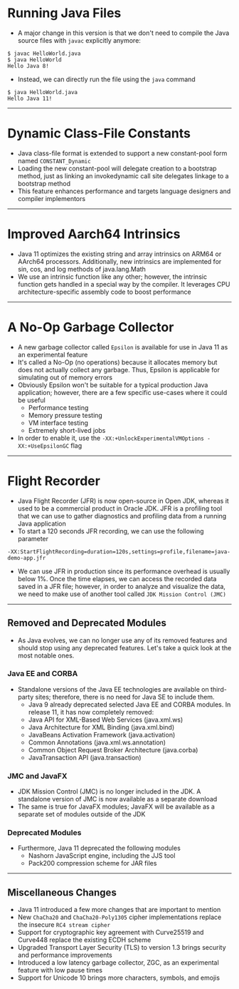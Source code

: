 # Running Java Files
* A major change in this version is that we don't need to compile the Java source files with `javac` explicitly anymore:
```
$ javac HelloWorld.java
$ java HelloWorld 
Hello Java 8!
```
* Instead, we can directly run the file using the `java` command
```
$ java HelloWorld.java
Hello Java 11!
```
------
# Dynamic Class-File Constants
* Java class-file format is extended to support a new constant-pool form named `CONSTANT_Dynamic`
* Loading the new constant-pool will delegate creation to a bootstrap method, just as linking an invokedynamic call site delegates linkage to a bootstrap method
* This feature enhances performance and targets language designers and compiler implementors
------
# Improved Aarch64 Intrinsics
* Java 11 optimizes the existing string and array intrinsics on ARM64 or AArch64 processors. Additionally, new intrinsics are implemented for sin, cos, and log methods of java.lang.Math
* We use an intrinsic function like any other; however, the intrinsic function gets handled in a special way by the compiler. It leverages CPU architecture-specific assembly code to boost performance
------
# A No-Op Garbage Collector
* A new garbage collector called `Epsilon` is available for use in Java 11 as an experimental feature
* It's called a No-Op (no operations) because it allocates memory but does not actually collect any garbage. Thus, Epsilon is applicable for simulating out of memory errors
* Obviously Epsilon won't be suitable for a typical production Java application; however, there are a few specific use-cases where it could be useful
	* Performance testing
	* Memory pressure testing
	* VM interface testing
	* Extremely short-lived jobs
* In order to enable it, use the `-XX:+UnlockExperimentalVMOptions -XX:+UseEpsilonGC` flag
------
# Flight Recorder
* Java Flight Recorder (JFR) is now open-source in Open JDK, whereas it used to be a commercial product in Oracle JDK. JFR is a profiling tool that we can use to gather diagnostics and profiling data from a running Java application
* To start a 120 seconds JFR recording, we can use the following parameter
```
-XX:StartFlightRecording=duration=120s,settings=profile,filename=java-demo-app.jfr
```
* We can use JFR in production since its performance overhead is usually below 1%. Once the time elapses, we can access the recorded data saved in a JFR file; however, in order to analyze and visualize the data, we need to make use of another tool called `JDK Mission Control (JMC)`
------
## Removed and Deprecated Modules
* As Java evolves, we can no longer use any of its removed features and should stop using any deprecated features. Let's take a quick look at the most notable ones.

### Java EE and CORBA
* Standalone versions of the Java EE technologies are available on third-party sites; therefore, there is no need for Java SE to include them.
	* Java 9 already deprecated selected Java EE and CORBA modules. In release 11, it has now completely removed:
	* Java API for XML-Based Web Services (java.xml.ws)
	* Java Architecture for XML Binding (java.xml.bind)
	* JavaBeans Activation Framework (java.activation)
	* Common Annotations (java.xml.ws.annotation)
	* Common Object Request Broker Architecture (java.corba)
	* JavaTransaction API (java.transaction)
	
### JMC and JavaFX
* JDK Mission Control (JMC) is no longer included in the JDK. A standalone version of JMC is now available as a separate download
* The same is true for JavaFX modules; JavaFX will be available as a separate set of modules outside of the JDK

### Deprecated Modules
* Furthermore, Java 11 deprecated the following modules
	* Nashorn JavaScript engine, including the JJS tool
	* Pack200 compression scheme for JAR files
------
## Miscellaneous Changes
* Java 11 introduced a few more changes that are important to mention
* New `ChaCha20` and `ChaCha20-Poly1305` cipher implementations replace the insecure `RC4 stream cipher`
* Support for cryptographic key agreement with Curve25519 and Curve448 replace the existing ECDH scheme
* Upgraded Transport Layer Security (TLS) to version 1.3 brings security and performance improvements
* Introduced a low latency garbage collector, ZGC, as an experimental feature with low pause times
* Support for Unicode 10 brings more characters, symbols, and emojis